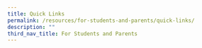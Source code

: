 ```yaml
---
title: Quick Links
permalink: /resources/for-students-and-parents/quick-links/
description: ""
third_nav_title: For Students and Parents
---
```

